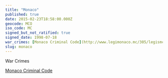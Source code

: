 ```yaml
---
title: "Monaco"
published: true
date: 2015-02-23T18:58:00.000Z
geocode: MCO
iso_code: MC
signed_but_not_ratified: true
signed_date: 1998-07-18
war_crimes: [Monaco Criminal Code](http://www.legimonaco.mc/305/legismclois.nsf/ViewSommaire/5C2938D8D46C7348C12574FD004BE402!OpenDocument)
slug: monaco
---
```

War Crimes

[Monaco Criminal Code](http://www.legimonaco.mc/305/legismclois.nsf/ViewSommaire/5C2938D8D46C7348C12574FD004BE402!OpenDocument)

